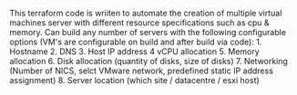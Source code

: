 This terraform code is wriiten to automate the creation of multiple virtual machines server with different resource specifications such as cpu & memory.
Can build any number of servers with the following configurable options (VM's are configurable on build and after build via code):
	1. Hostname
	2. DNS
	3. Host IP address
	4  vCPU allocation
	5. Memory allocation
	6. Disk allocation (quantity of disks, size of disks)
	7. Networking (Number of NICS, selct VMware network, predefined static IP address assignment)
	8. Server location (which site / datacentre / esxi host)
	
 
